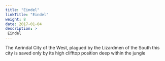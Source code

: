 ```yaml
---
title: "Eindel"
linkTitle: "Eindel"
weight: 8
date: 2017-01-04
description: >
 Eindel
---
```


The Aerindal City of the West, plagued by the Lizardmen of the South this city is saved only by its high clifftop position deep within the jungle

